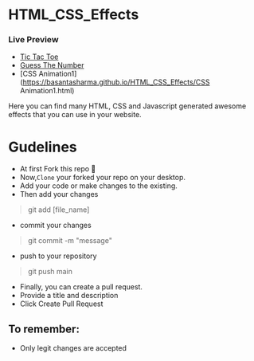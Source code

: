 # HTML_CSS_Effects

### Live Preview
- [Tic Tac Toe](https://basantasharma.github.io/HTML_CSS_Effects/TicTacToe/ttt-tic-tac-toe.html)
- [Guess The Number](https://basantasharma.github.io/HTML_CSS_Effects/Guess-The-Number.html)
- [CSS Animation1](https://basantasharma.github.io/HTML_CSS_Effects/CSS Animation1.html)

Here you can find many HTML, CSS and Javascript generated awesome effects that you can use in your website.

# Gudelines
- At first Fork this repo :fork_and_knife:
- Now,`Clone` your forked your repo on your desktop.
- Add your code or make changes to the existing.
- Then add your changes
> git add [file_name]

- commit your changes
> git commit -m "message"
- push to your repository
> git push main
- Finally, you can create a pull request.
- Provide a title and description
- Click Create Pull Request
## To remember:
- Only legit changes are accepted
